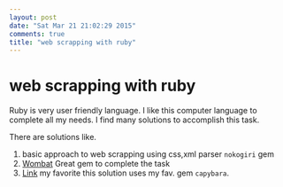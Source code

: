 ```yaml
---
layout: post
date: "Sat Mar 21 21:02:29 2015"
comments: true
title: "web scrapping with ruby"
---
```

# web scrapping with ruby 
Ruby is very user friendly language. I like this computer language to complete all my needs.
I find many solutions to accomplish this task. 

There are solutions like. 
1. basic approach to web scrapping using css,xml parser `nokogiri` gem
2. [Wombat](https://github.com/felipecsl/wombat) Great gem to complete the task
3. [Link](http://ngauthier.com/2014/06/scraping-the-web-with-ruby.html) my favorite this solution uses my fav. gem `capybara`.
